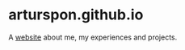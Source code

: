 # arturspon.github.io
A [website](https://arturspon.github.io/) about me, my experiences and projects.
